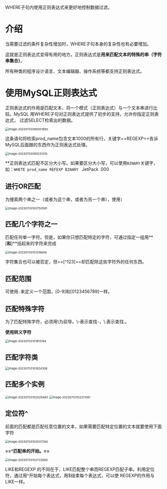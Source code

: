 WHERE子句内使用正则表达式来更好地控制数据过滤。

# 介绍

当需要过滤的条件复杂性增加时，WHERE子句本身的复杂性也有必要增加。

这就是正则表达式变得有用的地方。正则表达式是**用来匹配文本的特殊的串（字符串集合）**。

所有种类的程序设计语言、文本编辑器、操作系统等都支持正则表达式。

# 使用MySQL正则表达式

正则表达式的作用是匹配文本，将一个模式（正则表达式）与一个文本串进行比较。MySQL 用WHERE子句对正则表达式提供了初步的支持，允许你指定正则表达式， 过滤SELECT检索出的数据。

<img src="E:\Code\GitHubProject\MySQL\assets\image-20230703095001860.png" alt="image-20230703095001860" style="zoom:67%;" />

这条语句将检索prod_name包含文本1000的所有行，关键字==REGEXP==告诉MySQL后面跟的东西作为正则表达式处理。

<img src="E:\Code\GitHubProject\MySQL\assets\image-20230703095231310.png" alt="image-20230703095231310" style="zoom:67%;" />

**正则表达式匹配不区分大小写。如果要区分大小写，可以使用`BINARY`关键字，如：`WHETE prod_name REFEXP BINARY ` JetPack .000` ` 

## 进行OR匹配

为搜索两个串之一（或者为这个串，或者为另一个串），使用`|`

<img src="E:\Code\GitHubProject\MySQL\assets\image-20230703100750591.png" alt="image-20230703100750591" style="zoom:67%;" />

## 匹配几个字符之一

匹配任何单一字符。但是，如果你只想匹配特定的字符，可通过指定一组用**[**和**]**括起来的字符来完成

<img src="E:\Code\GitHubProject\MySQL\assets\image-20230703101216656.png" alt="image-20230703101216656" style="zoom:67%;" />

字符集合也可以被否定，但==[^123]==却匹配除这些字符外的任何东西。

## 匹配范围

可使用`-`来定义一个范围，[0-9]和[0123456789]一样。

## 匹配特殊字符

为了匹配特殊字符，必须用\\为前导。\\-表示查找-，\\.表示查找.。

**使用转义字符**

<img src="E:\Code\GitHubProject\MySQL\assets\image-20230703101813184.png" alt="image-20230703101813184" style="zoom:67%;" />

## 匹配字符类

<img src="E:\Code\GitHubProject\MySQL\assets\image-20230703101924306.png" alt="image-20230703101924306" style="zoom:67%;" />

## 匹配多个实例

<img src="E:\Code\GitHubProject\MySQL\assets\image-20230703102029460.png" alt="image-20230703102029460" style="zoom:67%;" />

<img src="E:\Code\GitHubProject\MySQL\assets\image-20230703102211061.png" alt="image-20230703102211061" style="zoom:67%;" />

## 定位符^

前面的匹配都是匹配任意位置的文本，如果需要匹配特定位置的文本就要使用下面字符

<img src="E:\Code\GitHubProject\MySQL\assets\image-20230703102537294.png" alt="image-20230703102537294" style="zoom:67%;" />

**==^匹配串的开始。==**

<img src="E:\Code\GitHubProject\MySQL\assets\image-20230703102722865.png" alt="image-20230703102722865" style="zoom:67%;" />

LIKE和REGEXP 的不同在于，LIKE匹配整个串而REGEXP匹配子串。利用定位 符，通过用^开始每个表达式，用$结束每个表达式，可以使 REGEXP的作用与LIKE一样。
